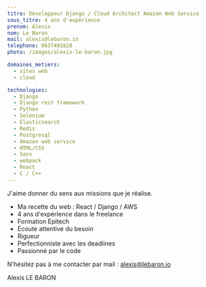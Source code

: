 ```yaml
---
titre: Développeur Django / Cloud Architect Amazon Web Service
sous_titre: 4 ans d'expérience
prenom: Alexis
nom: Le Baron
mail: alexis@lebaron.io
telephone: 0637491628
photo: /images/alexis-le-baron.jpg

domaines_metiers:
  - sites web
  - cloud

technologies:
  - Django
  - Django rest framework
  - Python
  - Selenium
  - Elasticsearch
  - Redis
  - Postgresql
  - Amazon web service
  - HTML/CSS
  - Sass
  - webpack
  - React
  - C / C++
---
```



J'aime donner du sens aux missions que je réalise.

- Ma recette du web : React / Django / AWS
- 4 ans d'expérience dans le freelance
- Formation Epitech
- Écoute attentive du besoin
- Rigueur
- Perfectionniste avec les deadlines
- Passionné par le code

N'hésitez pas à me contacter par mail : alexis@lebaron.io

Alexis LE BARON
